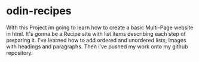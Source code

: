 # odin-recipes

WIth this Project im going to learn how to create a basic Multi-Page website in html.
It's gonna be a Recipe site with list items describing each step of preparing it.
I've learned how to add ordered and unordered lists, images with headings and paragraphs.
Then i've pushed my work onto my github repository.
